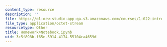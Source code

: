 ```yaml
---
content_type: resource
description: ''
file: https://ol-ocw-studio-app-qa.s3.amazonaws.com/courses/1-022-introduction-to-network-models-fall-2018/3c5f898bf65e5914417455104ca4659d_Homework4Notebook.ipynb
file_type: application/octet-stream
resourcetype: Other
title: Homework4Notebook.ipynb
uid: 3c5f898b-f65e-5914-4174-55104ca4659d
---
```

